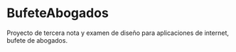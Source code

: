 # BufeteAbogados
Proyecto de tercera nota y examen de diseño para aplicaciones de internet, bufete de abogados.
